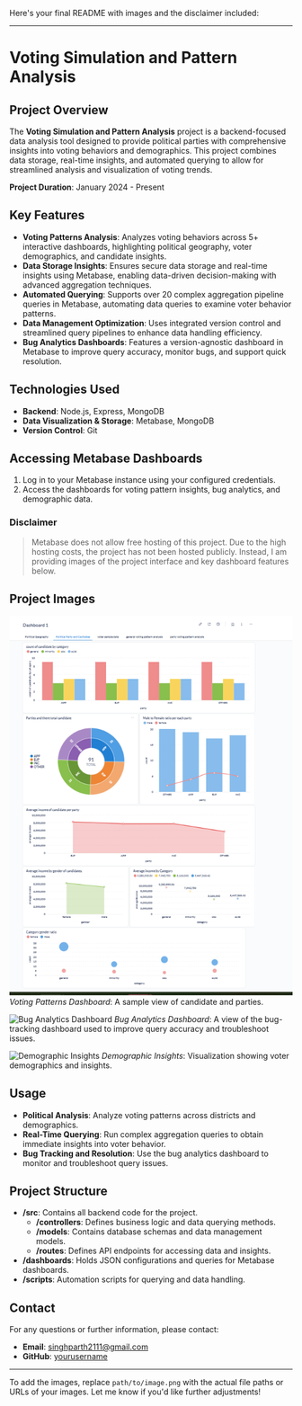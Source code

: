 Here's your final README with images and the disclaimer included:

---

# Voting Simulation and Pattern Analysis

## Project Overview
The **Voting Simulation and Pattern Analysis** project is a backend-focused data analysis tool designed to provide political parties with comprehensive insights into voting behaviors and demographics. This project combines data storage, real-time insights, and automated querying to allow for streamlined analysis and visualization of voting trends.

**Project Duration**: January 2024 - Present

## Key Features
- **Voting Patterns Analysis**: Analyzes voting behaviors across 5+ interactive dashboards, highlighting political geography, voter demographics, and candidate insights.
- **Data Storage Insights**: Ensures secure data storage and real-time insights using Metabase, enabling data-driven decision-making with advanced aggregation techniques.
- **Automated Querying**: Supports over 20 complex aggregation pipeline queries in Metabase, automating data queries to examine voter behavior patterns.
- **Data Management Optimization**: Uses integrated version control and streamlined query pipelines to enhance data handling efficiency.
- **Bug Analytics Dashboards**: Features a version-agnostic dashboard in Metabase to improve query accuracy, monitor bugs, and support quick resolution.

## Technologies Used
- **Backend**: Node.js, Express, MongoDB
- **Data Visualization & Storage**: Metabase, MongoDB
- **Version Control**: Git

## Accessing Metabase Dashboards
1. Log in to your Metabase instance using your configured credentials.
2. Access the dashboards for voting pattern insights, bug analytics, and demographic data.

### **Disclaimer**
> Metabase does not allow free hosting of this project. Due to the high hosting costs, the project has not been hosted publicly. Instead, I am providing images of the project interface and key dashboard features below.

## Project Images
![Voting Patterns Dashboard 1](https://github.com/Parthsingh2111/VotingPatternAnalyzerAndSimulator/blob/main/dashboard1.png)
*Voting Patterns Dashboard*: A sample view of candidate and parties.

![Bug Analytics Dashboard](path/to/bug_analytics_dashboard.png)
*Bug Analytics Dashboard*: A view of the bug-tracking dashboard used to improve query accuracy and troubleshoot issues.

![Demographic Insights](path/to/demographic_insights.png)
*Demographic Insights*: Visualization showing voter demographics and insights.

## Usage
- **Political Analysis**: Analyze voting patterns across districts and demographics.
- **Real-Time Querying**: Run complex aggregation queries to obtain immediate insights into voter behavior.
- **Bug Tracking and Resolution**: Use the bug analytics dashboard to monitor and troubleshoot query issues.

## Project Structure
- **/src**: Contains all backend code for the project.
  - **/controllers**: Defines business logic and data querying methods.
  - **/models**: Contains database schemas and data management models.
  - **/routes**: Defines API endpoints for accessing data and insights.
- **/dashboards**: Holds JSON configurations and queries for Metabase dashboards.
- **/scripts**: Automation scripts for querying and data handling.

## Contact
For any questions or further information, please contact:

- **Email**: singhparth2111@gmail.com
- **GitHub**: [yourusername](https://github.com/yourusername)

---

To add the images, replace `path/to/image.png` with the actual file paths or URLs of your images. Let me know if you'd like further adjustments!

